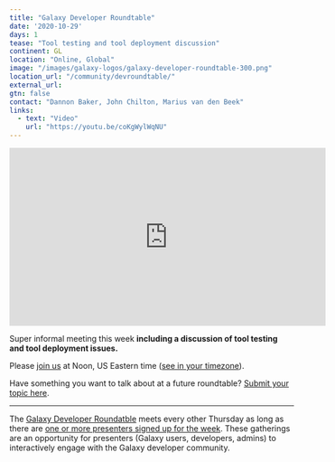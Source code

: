 ```yaml
---
title: "Galaxy Developer Roundtable"
date: '2020-10-29'
days: 1
tease: "Tool testing and tool deployment discussion"
continent: GL
location: "Online, Global"
image: "/images/galaxy-logos/galaxy-developer-roundtable-300.png"
location_url: "/community/devroundtable/"
external_url:
gtn: false
contact: "Dannon Baker, John Chilton, Marius van den Beek"
links:
  - text: "Video"
    url: "https://youtu.be/coKgWylWqNU"
---
```


<iframe width="560" height="315" src="https://www.youtube-nocookie.com/embed/coKgWylWqNU" frameborder="0" allow="accelerometer; autoplay; encrypted-media; gyroscope; picture-in-picture" allowfullscreen></iframe>

Super informal meeting this week **including a discussion of tool testing and tool deployment issues.**

Please [join us](https://psu.zoom.us/j/92752763386) at Noon, US Eastern time ([see in your timezone](https://www.timeanddate.com/worldclock/fixedtime.html?msg=Galaxy+Developer+Roundtable&iso=20201029T12&p1=179&ah=1)).

Have something you want to talk about at a future roundtable? [Submit your topic here](https://bit.ly/gxdevroundtablepresent).

---

The [Galaxy Developer Roundatble](/src/community/devroundtable/index.md) meets every other Thursday as long as there are [one or more presenters signed up for the week](https://bit.ly/gxdevroundtablepresent).  These gatherings are an opportunity for presenters (Galaxy users, developers, admins) to interactively engage with the Galaxy developer community. 
